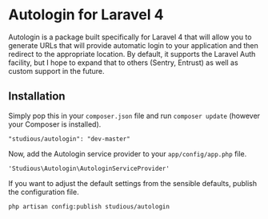 Autologin for Laravel 4
=======================

Autologin is a package built specifically for Laravel 4 that will allow you to generate URLs that will provide automatic login to your application and then redirect to the appropriate location. By default, it supports the Laravel Auth facility, but I hope to expand that to others (Sentry, Entrust) as well as custom support in the future.

## Installation

Simply pop this in your `composer.json` file and run `composer update` (however your Composer is installed).

```
"studious/autologin": "dev-master"
```

Now, add the Autologin service provider to your `app/config/app.php` file.

`'Studious\Autologin\AutologinServiceProvider'`

If you want to adjust the default settings from the sensible defaults, publish the configuration file.

`php artisan config:publish studious/autologin`
